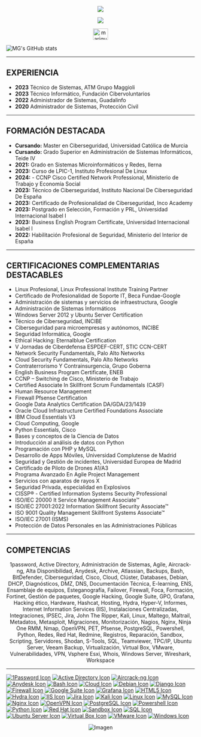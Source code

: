 <p align="center">
  <a href="https://www.linkedin.com/in/iceyami/" target="_blank">
  <img src="https://readme-typing-svg.demolab.com?font=Play&size=40&pause=1000&color=3358FF&center=true&random=true&width=700&height=79&lines=MAR%C3%8DA+GUTI%C3%89RREZ" />
</a>
</p>

<p align="center">
  <a href="https://www.linkedin.com/in/iceyami/" target="_blank">
  <img src="https://readme-typing-svg.demolab.com?font=Play&size=40&pause=1000&color=1D3CF2&center=true&random=true&width=500&height=40&lines=— iceYami —" />
</a>
</p>

<p align="center">
  <a href="https://www.linkedin.com/in/iceyami/" target="_blank">
    <img align="center" src="https://raw.githubusercontent.com/rahuldkjain/github-profile-readme-generator/master/src/images/icons/Social/linked-in-alt.svg" alt="marigut" height="30" width="40" />
  </a>
</p>


  ![MG's GitHub stats](https://github-readme-stats.vercel.app/api?username=iceyami&theme=transparent&show_icons=true)
</a>

<hr style="border-color:blue;">
<p></p>


## EXPERIENCIA

- **2023** Técnico de Sistemas, ATM Grupo Maggioli
- **2023** Técnico Informático, Fundación Cibervoluntarios
- **2022** Administrador de Sistemas, Guadalinfo
- **2020** Administrador de Sistemas, Protección Civil

<hr style="border-color:blue;">
<p></p>


## FORMACIÓN DESTACADA

- **Cursando:** Master en Ciberseguridad, Universidad Católica de Murcia
- **Cursando:** Grado Superior en Administración de Sistemas Informáticos, Teide IV
- **2021:** Grado en Sistemas Microinformáticos y Redes, Ilerna
- **2023:** Curso de LPIC-1, Instituto Profesional De Linux
- **2024:** - CCNP Cisco Certified Network Professional, Ministerio de Trabajo y Economía Social
- **2023:** Técnico de Ciberseguridad, Instituto Nacional De Ciberseguridad De España
- **2023:** Certificado de Profesionalidad de Ciberseguridad, Inco Academy
- **2023:** Postgrado en Selección, Formación y PRL, Universidad Internacional Isabel I
- **2023:** Business English Program Certificate, Universidad Internacional Isabel I
- **2022:** Habilitación Profesional de Seguridad, Ministerio del Interior de España

<hr style="border-color:blue;">
<p></p>


## CERTIFICACIONES COMPLEMENTARIAS DESTACABLES

- Linux Profesional, Linux Professional Institute Training Partner
- Certificado de Profesionalidad de Soporte IT, Beca Fundae-Google
- Administración de sistemas y servicios de infraestructura, Google
- Administración de Sistemas Informáticos
- Windows Server 2012 y Ubuntu Server Certification
- Técnico de Ciberseguridad, INCIBE
- Ciberseguridad para microempresas y autónomos, INCIBE
- Seguridad Informática, Google
- Ethical Hacking: Eternalblue Certification
- V Jornadas de Ciberdefensa ESPDEF-CERT, STIC CCN-CERT
- Network Security Fundamentals, Palo Alto Networks
- Cloud Security Fundamentals, Palo Alto Networks
- Contraterrorismo Y Contrainsurgencia, Grupo Goberna
- English Business Program Certificate, ENEB
- CCNP – Switching de Cisco, Ministerio de Trabajo
- Certified Associate In Skillfront Scrum Fundamentals (CASF)
- Human Resource Management
- Firewall Pfsense Certification
- Google Data Analytics Certification DA/GDA/23/1439
- Oracle Cloud Infrastructure Certified Foundations Associate
- IBM Cloud Essentials V3
- Cloud Computing, Google
- Python Essentials, Cisco
- Bases y conceptos de la Ciencia de Datos
- Introducción al análisis de datos con Python
- Programación con PHP y MySQL
- Desarrollo de Apps Móviles, Universidad Complutense de Madrid
- Seguridad y Gestión de incidentes, Universidad Europea de Madrid
- Certificado de Piloto de Drones A1/A3
- Programa Avanzado En Agile Project Management
- Servicios con aparatos de rayos X
- Seguridad Privada, especialidad en Explosivos
- CISSP® - Certified Information Systems Security Professional
- ISO/IEC 20000 It Service Management Associate™
- ISO/IEC 27001:2022 Information Skillfront Security Associate™
- ISO 9001 Quality Management Skillfront Systems Associate™
- ISO/IEC 27001 (ISMS)
- Protección de Datos Personales en las Administraciones Públicas

<hr style="border-color:blue;">
<p></p>

## COMPETENCIAS

<p align="center"> 1password, Active Directory, Administración de Sistemas, Agile, Aircrack-ng, Alta Disponibilidad, Anydesk, Archive, Atlassian, Backups, Bash, BitDefender, Ciberseguridad, Cisco, Cloud, Clúster, Databases, Debian, DHCP, Diagnósticos, DMZ, DNS, Documentación Técnica, E-learning, ENS, Ensamblaje de equipos, Esteganografía, Failover, Firewall, Foca, Formación, Fortinet, Gestión de paquetes, Google Hacking, Google Suite, GPO, Grafana, Hacking ético, Hardware, Hashcat, Hosting, Hydra, Hyper-V, Informes, Internet Information Services (IIS), Instalaciones Centralizadas, Integraciones, IPSEC, Jira, John The Ripper, Kali, Linux, Maltego, Maltrail, Metadatos, Metasploit, Migraciones, Monitorización, Nagios, Nginx, Ninja One RMM, Nmap, OpenVPN, PET, Pfsense, PostgreSQL, Powershell, Python, Redes, Red Hat, Redmine, Registros, Reparación, Sandbox, Scripting, Servidores, Shodan, S-Tools, SQL, Teamviewer, TPC/IP, Ubuntu Server, Veeam Backup, Virtualización, Virtual Box, VMware, Vulnerabilidades, VPN, Vsphere Esxi, Whois, Windows Server, Wireshark, Workspace </p>

<hr style="border-color:blue;">
<p></p>

[![1Password Icon](https://img.icons8.com/color/32/000000/1password.png)](https://1password.com/)
[![Active Directory Icon](https://img.icons8.com/color/32/000000/active-directory.png)](https://www.microsoft.com/en-us/cloud-platform/active-directory)
[![Aircrack-ng Icon](https://img.icons8.com/color/32/000000/wifi-router.png)](https://www.aircrack-ng.org/)
[![Anydesk Icon](https://img.icons8.com/color/32/000000/anydesk.png)](https://www.anydesk.com/)
[![Bash Icon](https://img.icons8.com/plasticine/48/000000/bash.png)](https://www.gnu.org/software/bash/)
[![Cloud Icon](https://img.icons8.com/color/48/000000/cloud.png)](https://en.wikipedia.org/wiki/Cloud_computing)
[![Debian Icon](https://img.icons8.com/color/48/000000/debian.png)](https://www.debian.org/)
[![Django Icon](https://img.icons8.com/color/48/000000/django.png)](https://www.djangoproject.com/)
[![Firewall Icon](https://img.icons8.com/color/32/000000/firewall.png)](https://en.wikipedia.org/wiki/Firewall_(computing))
[![Google Suite Icon](https://img.icons8.com/color/32/000000/google-logo.png)](https://gsuite.google.com/)
[![Grafana Icon](https://img.icons8.com/color/32/000000/grafana.png)](https://grafana.com/)
[![HTML5 Icon](https://img.icons8.com/color/48/000000/html-5.png)](https://developer.mozilla.org/en-US/docs/Web/Guide/HTML/HTML5)
[![Hydra Icon](https://img.icons8.com/color/32/000000/hydra.png)](https://tools.kali.org/password-attacks/hydra)
[![IIS Icon](https://img.icons8.com/color/32/000000/server.png)](https://www.iis.net/)
[![Jira Icon](https://img.icons8.com/color/48/000000/jira.png)](https://www.atlassian.com/software/jira)
[![Kali Icon](https://img.icons8.com/color/48/000000/kali-linux.png)](https://www.kali.org/)
[![Linux Icon](https://img.icons8.com/color/48/000000/linux.png)](https://www.linux.org/)
[![MySQL Icon](https://img.icons8.com/ios-filled/50/000000/mysql-logo.png)](https://www.mysql.com/)
[![Nginx Icon](https://img.icons8.com/color/48/000000/nginx.png)](https://www.nginx.com/)
[![OpenVPN Icon](https://img.icons8.com/color/48/000000/openvpn.png)](https://openvpn.net/)
[![PostgreSQL Icon](https://img.icons8.com/color/48/000000/postgreesql.png)](https://www.postgresql.org/)
[![Powershell Icon](https://img.icons8.com/color/48/000000/powershell.png)](https://docs.microsoft.com/en-us/powershell/)
[![Python Icon](https://img.icons8.com/color/48/000000/python.png)](https://www.python.org/)
[![Red Hat Icon](https://img.icons8.com/color/48/000000/red-hat.png)](https://www.redhat.com/)
[![Sandbox Icon](https://img.icons8.com/color/48/000000/sandbox.png)](https://en.wikipedia.org/wiki/Sandbox_(software_development))
[![SQL Icon](https://img.icons8.com/color/48/000000/sql.png)](https://en.wikipedia.org/wiki/SQL)
[![Ubuntu Server Icon](https://img.icons8.com/color/48/000000/ubuntu.png)](https://ubuntu.com/server)
[![Virtual Box Icon](https://img.icons8.com/color/48/000000/virtualbox.png)](https://www.virtualbox.org/)
[![VMware Icon](https://img.icons8.com/color/48/000000/vmware.png)](https://www.vmware.com/)
[![Windows Icon](https://img.icons8.com/color/48/000000/windows-10.png)](https://www.microsoft.com/en-us/windows)


<p align="center">
<html lang="en">
<body>
    <img src="https://wallpapercave.com/wp/wp10468266.jpg" alt="Imagen">
</body>
</html>
</p>
